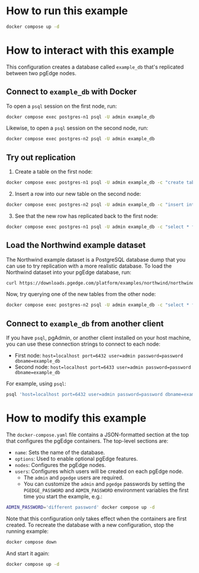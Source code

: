 # How to run this example

```sh
docker compose up -d
```

# How to interact with this example

This configuration creates a database called `example_db` that's replicated between two pgEdge nodes.

## Connect to `example_db` with Docker

To open a `psql` session on the first node, run:
```sh
docker compose exec postgres-n1 psql -U admin example_db
```

Likewise, to open a `psql` session on the second node, run:
```sh
docker compose exec postgres-n2 psql -U admin example_db
```

## Try out replication

1. Create a table on the first node:
```sh
docker compose exec postgres-n1 psql -U admin example_db -c "create table example (id int primary key, data text);"
```
2. Insert a row into our new table on the second node:
```sh
docker compose exec postgres-n2 psql -U admin example_db -c "insert into example (id, data) values (1, 'Hello, pgEdge!');"
```
3. See that the new row has replicated back to the first node:
```sh
docker compose exec postgres-n1 psql -U admin example_db -c "select * from example;"
```

## Load the Northwind example dataset

The Northwind example dataset is a PostgreSQL database dump that you can use to try replication with a more realistic database.  To load the Northwind dataset into your pgEdge database, run:

```sh
curl https://downloads.pgedge.com/platform/examples/northwind/northwind.sql | docker compose exec -T postgres-n1 psql -U admin example_db
```

Now, try querying one of the new tables from the other node:

```sh
docker compose exec postgres-n2 psql -U admin example_db -c "select * from northwind.shippers"
```

## Connect to `example_db` from another client

If you have `psql`, pgAdmin, or another client installed on your host machine, you can use these connection strings to connect to each node:

- First node: `host=localhost port=6432 user=admin password=password dbname=example_db`
- Second node: `host=localhost port=6433 user=admin password=password dbname=example_db`

For example, using `psql`:

```sh
psql 'host=localhost port=6432 user=admin password=password dbname=example_db'
```

# How to modify this example

The `docker-compose.yaml` file contains a JSON-formatted section at the top that configures the
pgEdge containers. The top-level sections are:
- `name`: Sets the name of the database.
- `options`: Used to enable optional pgEdge features.
- `nodes`: Configures the pgEdge nodes.
- `users`: Configures which users will be created on each pgEdge node.
  - The `admin` and `pgedge` users are required.
  - You can customize the `admin` and `pgedge` passwords by setting the `PGEDGE_PASSWORD` and `ADMIN_PASSWORD` environment variables the first time you start the example, e.g.:

```sh
ADMIN_PASSWORD='different password' docker compose up -d
```

Note that this configuration only takes effect when the containers are first created. To recreate the database with a new configuration, stop the running example:

```sh
docker compose down
```

And start it again:

```sh
docker compose up -d
```
